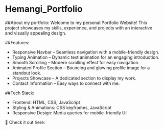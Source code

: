 # Hemangi_Portfolio

##About my portfolio:
Welcome to my personal Portfolio Website! This project showcases my skills, experience, and projects with an interactive and visually appealing design. 


##Features:
- Responsive Navbar – Seamless navigation with a mobile-friendly design.
- Typing Animation – Dynamic text animation for an engaging introduction.
- Smooth Scrolling – Modern scrolling effect for easy navigation.
- Animated Profile Section – Bouncing and glowing profile image for a standout look.
- Projects Showcase – A dedicated section to display my work.
- Contact Information – Easy ways to connect with me.


##Tech Stack:
- Frontend: HTML, CSS, JavaScript
- Styling & Animations: CSS keyframes, JavaScript
- Responsive Design: Media queries for mobile-friendly UI


🔗 Check it out here:  


